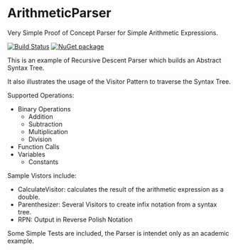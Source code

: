 # ArithmeticParser

Very Simple Proof of Concept Parser for Simple Arithmetic Expressions.

[![Build Status](https://travis-ci.org/FreeApophis/ArithmeticParser.svg?branch=master)](https://travis-ci.org/FreeApophis/ArithmeticParser) [![NuGet package](https://buildstats.info/nuget/SimpleArithmeticParser)](https://www.nuget.org/packages/SimpleArithmeticParser)

This is an example of Recursive Descent Parser which builds an Abstract Syntax Tree.

It also illustrates the usage of the Visitor Pattern to traverse the Syntax Tree.

Supported Operations:

* Binary Operations
  * Addition
  * Subtraction
  * Multiplication
  * Division
* Function Calls
* Variables
  * Constants

Sample Vistors include:

* CalculateVisitor: calculates the result of the arithmetic expression as a double.
* Parenthesizer: Several Visitors to create infix notation from a syntax tree.
* RPN: Output in Reverse Polish Notation

Some Simple Tests are included, the Parser is intendet only as an academic example.
